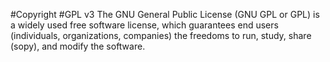 #Copyright
#GPL v3
The GNU General Public License (GNU GPL or GPL) is a widely used free software license, which guarantees end users (individuals, organizations, companies) the freedoms to run, study, share (sopy), and modify the software.